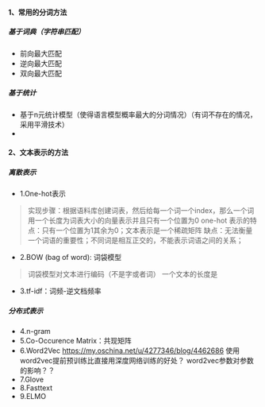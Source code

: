 #### 1、常用的分词方法
##### 基于词典（字符串匹配）
+ 前向最大匹配
+ 逆向最大匹配
+ 双向最大匹配
##### 基于统计
+ 基于n元统计模型（使得语言模型概率最大的分词情况）（有词不存在的情况，采用平滑技术）
+ 
#### 2、文本表示的方法
##### 离散表示 
+ 1.One-hot表示
> 实现步骤：根据语料库创建词表，然后给每一个词一个index，那么一个词用一个长度为词表大小的向量表示并且只有一个位置为0
> one-hot 表示的特点：只有一个位置为1其余为0；文本表示是一个稀疏矩阵
> 缺点：无法衡量一个词语的重要性；不同词是相互正交的，不能表示词语之间的关系；
+ 2.BOW (bag of word): 词袋模型
> 词袋模型对文本进行编码（不是字或者词）
> 一个文本的长度是
+ 3.tf-idf：词频-逆文档频率
##### 分布式表示
+ 4.n-gram
+ 5.Co-Occurence Matrix：共现矩阵
+ 6.Word2Vec
https://my.oschina.net/u/4277346/blog/4462686
使用word2vec提前预训练比直接用深度网络训练的好处？
word2vec参数对参数的影响？？
+ 7.Glove
+ 8.Fasttext
+ 9.ELMO

